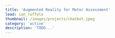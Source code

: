 ```yaml
---
title: 'Augmented Reality for Motor Assessment'
lead: ian_ruffolo
thumbnail: /images/projects/chatbot.jpeg
category: 'active'
description: 'TODO...'
---
```

